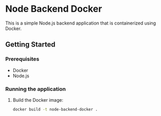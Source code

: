 # Node Backend Docker

This is a simple Node.js backend application that is containerized using Docker.

## Getting Started

### Prerequisites

- Docker
- Node.js

### Running the application

1. Build the Docker image:

   ```bash
   docker build -t node-backend-docker .
   ```
